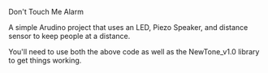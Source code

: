 Don't Touch Me Alarm

A simple Arudino project that uses an LED, Piezo Speaker, and distance sensor to keep people at a distance.

You'll need to use both the above code as well as the NewTone_v1.0 library to get things working.
